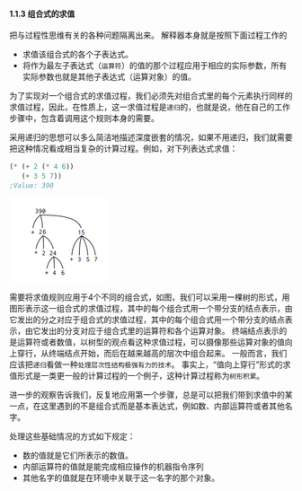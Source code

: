 #### 1.1.3 组合式的求值

把与过程性思维有关的各种问题隔离出来。
解释器本身就是按照下面过程工作的

- 求值该组合式的各个子表达式。
- 将作为最左子表达式（`运算符`）的值的那个过程应用于相应的实际参数，所有实际参数也就是其他子表达式（运算对象）的值。

为了实现对一个组合式的求值过程，我们必须先对组合式里的每个元素执行同样的求值过程，因此，在性质上，这一求值过程是`递归`的，也就是说，他在自己的工作步骤中，包含着调用这个规则本身的需要。

采用递归的思想可以多么简洁地描述深度嵌套的情况，如果不用递归，我们就需要把这种情况看成相当复杂的计算过程。例如，对下列表达式求值：

```lisp
(* (+ 2 (* 4 6))
   (+ 3 5 7))
;Value: 390
```

![tree](/static/images/tree.png)

需要将求值规则应用于4个不同的组合式，如图，我们可以采用一棵树的形式，用图形表示这一组合式的求值过程，其中的每个组合式用一个带分支的结点表示，由它发出的分之对应于组合式的求值过程，其中的每个组合式用一个带分支的结点表示，由它发出的分支对应于组合式里的运算符和各个运算对象。
终端结点表示的是运算符或者数值，以树型的观点看这种求值过程，可以摄像那些运算对象的值向上穿行，从终端结点开始，而后在越来越高的层次中组合起来。
一般而言，我们应该把`递归`看做一种`处理层次性结构极强有力的技术`。
事实上，“值向上穿行”形式的求值形式是一类更一般的计算过程的一个例子，这种计算过程称为`树形积累`。

进一步的观察告诉我们，反复地应用第一个步骤，总是可以把我们带到求值中的某一点，在这里遇到的不是组合式而是基本表达式，例如数、内部运算符或者其他名字。

处理这些基础情况的方式如下规定：

- 数的值就是它们所表示的数值。
- 内部运算符的值就是能完成相应操作的机器指令序列
- 其他名字的值就是在环境中关联于这一名字的那个对象。

